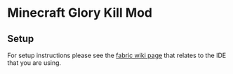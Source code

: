 # Minecraft Glory Kill Mod

## Setup

For setup instructions please see the [fabric wiki page](https://fabricmc.net/wiki/tutorial:setup) that relates to the IDE that you are using.

